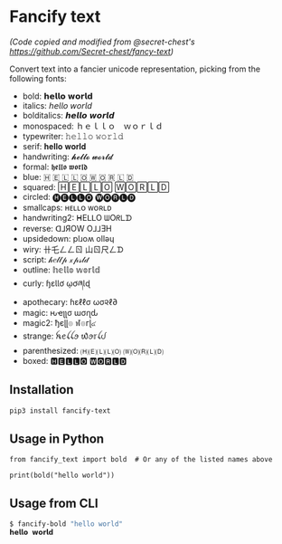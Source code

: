 # Fancify text

_(Code copied and modified from @secret-chest's https://github.com/Secret-chest/fancy-text)_

Convert text into a fancier unicode representation, picking from the following fonts:

- bold: 𝗵𝗲𝗹𝗹𝗼 𝘄𝗼𝗿𝗹𝗱
- italics: 𝘩𝘦𝘭𝘭𝘰 𝘸𝘰𝘳𝘭𝘥
- bolditalics: 𝙝𝙚𝙡𝙡𝙤 𝙬𝙤𝙧𝙡𝙙
- monospaced: ｈｅｌｌｏ　ｗｏｒｌｄ
- typewriter: 𝚑𝚎𝚕𝚕𝚘 𝚠𝚘𝚛𝚕𝚍
- serif: 𝐡𝐞𝐥𝐥𝐨 𝐰𝐨𝐫𝐥𝐝
- handwriting: 𝓱𝓮𝓵𝓵𝓸 𝔀𝓸𝓻𝓵𝓭
- formal: 𝖍𝖊𝖑𝖑𝖔 𝖜𝖔𝖗𝖑𝖉
- blue: 🇭 🇪 🇱 🇱 🇴 🇼 🇴 🇷 🇱 🇩
- squared: 🄷🄴🄻🄻🄾 🅆🄾🅁🄻🄳
- circled: 🅗🅔🅛🅛🅞 🅦🅞🅡🅛🅓
- smallcaps: ʜᴇʟʟᴏ ᴡᴏʀʟᴅ
- handwriting2: ᕼEᒪᒪO ᗯOᖇᒪᗪ
- reverse: ᗡ⅃ЯOW O⅃⅃ƎH
- upsidedown: plɹoʍ ollǝɥ
- wiry: 卄乇ㄥㄥㄖ 山ㄖ尺ㄥᗪ
- script: 𝒽𝑒𝓁𝓁𝓅 𝓍𝓅𝓈𝓁𝒹
- outline: 𝕙𝕖𝕝𝕝𝕠 𝕨𝕠𝕣𝕝𝕕
- curly: ɧɛƖƖơ ῳơཞƖɖ
- apothecary: ɦεℓℓσ ωσ૨ℓ∂
- magic: ԋҽʅʅσ ɯσɾʅԃ
- magic2: ђєɭɭ๏ ฬ๏гɭ๔
- strange: ꫝꫀꪶꪶꪮ ᭙ꪮ𝕣ꪶᦔ
- parenthesized: 🄗🄔🄛🄛🄞 🄦🄞🄡🄛🄓
- boxed: 🅷🅴🅻🅻🅾 🆆🅾🆁🅻🅳

## Installation

``` bash
pip3 install fancify-text
```

## Usage in Python

``` python3
from fancify_text import bold  # Or any of the listed names above

print(bold("hello world"))
```

## Usage from CLI

``` bash
$ fancify-bold "hello world"
𝗵𝗲𝗹𝗹𝗼 𝘄𝗼𝗿𝗹𝗱
```
